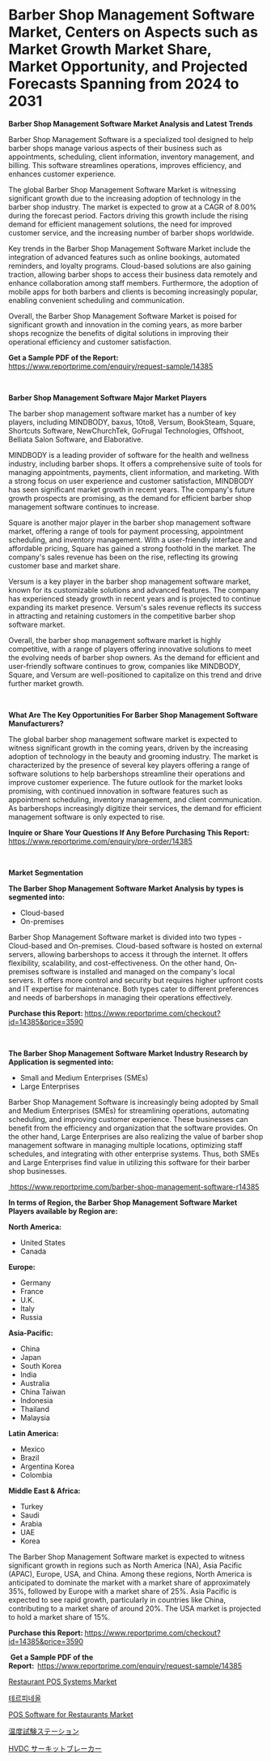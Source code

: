 <p><h1>Barber Shop Management Software Market, Centers on Aspects such as Market Growth Market Share, Market Opportunity, and Projected Forecasts Spanning from 2024 to 2031</h1></p><p><strong>Barber Shop Management Software Market Analysis and Latest Trends</strong></p>
<p><p>Barber Shop Management Software is a specialized tool designed to help barber shops manage various aspects of their business such as appointments, scheduling, client information, inventory management, and billing. This software streamlines operations, improves efficiency, and enhances customer experience.</p><p>The global Barber Shop Management Software Market is witnessing significant growth due to the increasing adoption of technology in the barber shop industry. The market is expected to grow at a CAGR of 8.00% during the forecast period. Factors driving this growth include the rising demand for efficient management solutions, the need for improved customer service, and the increasing number of barber shops worldwide.</p><p>Key trends in the Barber Shop Management Software Market include the integration of advanced features such as online bookings, automated reminders, and loyalty programs. Cloud-based solutions are also gaining traction, allowing barber shops to access their business data remotely and enhance collaboration among staff members. Furthermore, the adoption of mobile apps for both barbers and clients is becoming increasingly popular, enabling convenient scheduling and communication.</p><p>Overall, the Barber Shop Management Software Market is poised for significant growth and innovation in the coming years, as more barber shops recognize the benefits of digital solutions in improving their operational efficiency and customer satisfaction.</p></p>
<p><strong>Get a Sample PDF of the Report:&nbsp;</strong> <a href="https://www.reportprime.com/enquiry/request-sample/14385">https://www.reportprime.com/enquiry/request-sample/14385</a></p>
<p>&nbsp;</p>
<p><strong>Barber Shop Management Software Major Market Players</strong></p>
<p><p>The barber shop management software market has a number of key players, including MINDBODY, baxus, 10to8, Versum, BookSteam, Square, Shortcuts Software, NewChurchTek, GoFrugal Technologies, Offshoot, Belliata Salon Software, and Elaborative. </p><p>MINDBODY is a leading provider of software for the health and wellness industry, including barber shops. It offers a comprehensive suite of tools for managing appointments, payments, client information, and marketing. With a strong focus on user experience and customer satisfaction, MINDBODY has seen significant market growth in recent years. The company's future growth prospects are promising, as the demand for efficient barber shop management software continues to increase.</p><p>Square is another major player in the barber shop management software market, offering a range of tools for payment processing, appointment scheduling, and inventory management. With a user-friendly interface and affordable pricing, Square has gained a strong foothold in the market. The company's sales revenue has been on the rise, reflecting its growing customer base and market share.</p><p>Versum is a key player in the barber shop management software market, known for its customizable solutions and advanced features. The company has experienced steady growth in recent years and is projected to continue expanding its market presence. Versum's sales revenue reflects its success in attracting and retaining customers in the competitive barber shop software market.</p><p>Overall, the barber shop management software market is highly competitive, with a range of players offering innovative solutions to meet the evolving needs of barber shop owners. As the demand for efficient and user-friendly software continues to grow, companies like MINDBODY, Square, and Versum are well-positioned to capitalize on this trend and drive further market growth.</p></p>
<p>&nbsp;</p>
<p><strong>What Are The Key Opportunities For Barber Shop Management Software Manufacturers?</strong></p>
<p><p>The global barber shop management software market is expected to witness significant growth in the coming years, driven by the increasing adoption of technology in the beauty and grooming industry. The market is characterized by the presence of several key players offering a range of software solutions to help barbershops streamline their operations and improve customer experience. The future outlook for the market looks promising, with continued innovation in software features such as appointment scheduling, inventory management, and client communication. As barbershops increasingly digitize their services, the demand for efficient management software is only expected to rise.</p></p>
<p><strong>Inquire or Share Your Questions If Any Before Purchasing This Report:</strong> <a href="https://www.reportprime.com/enquiry/pre-order/14385">https://www.reportprime.com/enquiry/pre-order/14385</a></p>
<p>&nbsp;</p>
<p><strong>Market Segmentation</strong></p>
<p><strong>The Barber Shop Management Software Market Analysis by types is segmented into:</strong></p>
<p><ul><li>Cloud-based</li><li>On-premises</li></ul></p>
<p><p>Barber Shop Management Software market is divided into two types - Cloud-based and On-premises. Cloud-based software is hosted on external servers, allowing barbershops to access it through the internet. It offers flexibility, scalability, and cost-effectiveness. On the other hand, On-premises software is installed and managed on the company's local servers. It offers more control and security but requires higher upfront costs and IT expertise for maintenance. Both types cater to different preferences and needs of barbershops in managing their operations effectively.</p></p>
<p><strong>Purchase this Report:&nbsp;</strong><a href="https://www.reportprime.com/checkout?id=14385&price=3590">https://www.reportprime.com/checkout?id=14385&price=3590</a></p>
<p>&nbsp;</p>
<p><strong>The Barber Shop Management Software Market Industry Research by Application is segmented into:</strong></p>
<p><ul><li>Small and Medium Enterprises (SMEs)</li><li>Large Enterprises</li></ul></p>
<p><p>Barber Shop Management Software is increasingly being adopted by Small and Medium Enterprises (SMEs) for streamlining operations, automating scheduling, and improving customer experience. These businesses can benefit from the efficiency and organization that the software provides. On the other hand, Large Enterprises are also realizing the value of barber shop management software in managing multiple locations, optimizing staff schedules, and integrating with other enterprise systems. Thus, both SMEs and Large Enterprises find value in utilizing this software for their barber shop businesses.</p></p>
<p><a href="https://www.reportprime.com/barber-shop-management-software-r14385">&nbsp;https://www.reportprime.com/barber-shop-management-software-r14385</a></p>
<p><strong>In terms of Region, the Barber Shop Management Software Market Players available by Region are:</strong></p>
<p>
    <p> <strong> North America: </strong>
        <ul>
            <li>United States</li>
            <li>Canada</li>
        </ul>
        </p> 
    <p> <strong> Europe: </strong>
        <ul>
            <li>Germany</li>
            <li>France</li>
            <li>U.K.</li>
            <li>Italy</li>
            <li>Russia</li>
        </ul>
        </p> 
    <p> <strong> Asia-Pacific: </strong>
        <ul>
            <li>China</li>
            <li>Japan</li>
            <li>South Korea</li>
            <li>India</li>
            <li>Australia</li>
            <li>China Taiwan</li>
            <li>Indonesia</li>
            <li>Thailand</li>
            <li>Malaysia</li>
        </ul>
        </p> 
    <p> <strong> Latin America: </strong>
        <ul>
            <li>Mexico</li>
            <li>Brazil</li>
            <li>Argentina Korea</li>
            <li>Colombia</li>
        </ul>
        </p> 
    <p> <strong> Middle East & Africa: </strong>
        <ul>
            <li>Turkey</li>
            <li>Saudi</li>
            <li>Arabia</li>
            <li>UAE</li>
            <li>Korea</li>
        </ul>
    </p>
    </p>
<p><p>The Barber Shop Management Software market is expected to witness significant growth in regions such as North America (NA), Asia Pacific (APAC), Europe, USA, and China. Among these regions, North America is anticipated to dominate the market with a market share of approximately 35%, followed by Europe with a market share of 25%. Asia Pacific is expected to see rapid growth, particularly in countries like China, contributing to a market share of around 20%. The USA market is projected to hold a market share of 15%.</p></p>
<p><strong>Purchase this Report: </strong><a href="https://www.reportprime.com/checkout?id=14385&price=3590">https://www.reportprime.com/checkout?id=14385&price=3590</a></p>
<p>&nbsp;<strong>Get a Sample PDF of the Report:&nbsp;&nbsp;</strong><a href="https://www.reportprime.com/enquiry/request-sample/14385">https://www.reportprime.com/enquiry/request-sample/14385</a></p>
<p><strong></strong></p>
<p><p><a href="https://github.com/rahu1506/Market-Research-Report-List-3/blob/main/restaurant-pos-systems-market.md">Restaurant POS Systems Market</a></p><p><a href="https://github.com/TobyKub4685/Market-Research-Report-List-1/blob/main/918960923096.md">테르피네올</a></p><p><a href="https://github.com/juniordelafrance/Market-Research-Report-List-2/blob/main/pos-software-for-restaurants-market.md">POS Software for Restaurants Market</a></p><p><a href="https://github.com/moulafa/Market-Research-Report-List-1/blob/main/805614625331.md">温度試験ステーション</a></p><p><a href="https://github.com/nxboeu02965442/Market-Research-Report-List-1/blob/main/506698425330.md">HVDC サーキットブレーカー</a></p></p>